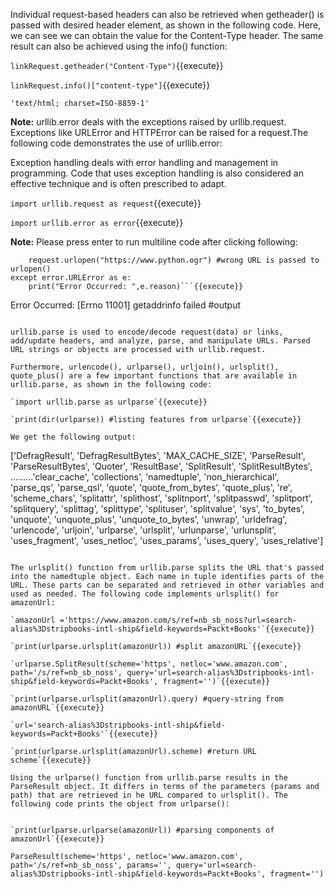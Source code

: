 

Individual request-based headers can also be retrieved when getheader() is passed with desired header element, as shown in the following code. Here, we can see we can obtain the value for the Content-Type header. The same result can also be achieved using the info() function:

`linkRequest.getheader("Content-Type")`{{execute}}  

`linkRequest.info()["content-type"]`{{execute}}
  
    'text/html; charset=ISO-8859-1'

**Note:** urllib.error deals with the exceptions raised by urllib.request. Exceptions like URLError and HTTPError can be raised for a request.The following code demonstrates the use of urllib.error:

Exception handling deals with error handling and management in programming. Code that uses exception handling is also considered an effective technique and is often prescribed to adapt.

`import urllib.request as request`{{execute}}

`import urllib.error as error`{{execute}}

**Note:** Please press enter to run multiline code after clicking following:

```try:  #attempting an error case
    request.urlopen("https://www.python.ogr") #wrong URL is passed to urlopen()
except error.URLError as e:
    print("Error Occurred: ",e.reason)```{{execute}}

```
Error Occurred: [Errno 11001] getaddrinfo failed #output
```

urllib.parse is used to encode/decode request(data) or links, add/update headers, and analyze, parse, and manipulate URLs. Parsed URL strings or objects are processed with urllib.request.

Furthermore, urlencode(), urlparse(), urljoin(), urlsplit(), quote_plus() are a few important functions that are available in urllib.parse, as shown in the following code:

`import urllib.parse as urlparse`{{execute}}

`print(dir(urlparse)) #listing features from urlparse`{{execute}}

We get the following output:

```
['DefragResult', 'DefragResultBytes', 'MAX_CACHE_SIZE', 'ParseResult', 'ParseResultBytes', 'Quoter', 'ResultBase', 'SplitResult', 'SplitResultBytes', .........'clear_cache', 'collections', 'namedtuple', 'non_hierarchical', 'parse_qs', 'parse_qsl', 'quote', 'quote_from_bytes', 'quote_plus', 're', 'scheme_chars', 'splitattr', 'splithost', 'splitnport', 'splitpasswd', 'splitport', 'splitquery', 'splittag', 'splittype', 'splituser', 'splitvalue', 'sys', 'to_bytes', 'unquote', 'unquote_plus', 'unquote_to_bytes', 'unwrap', 'urldefrag', 'urlencode', 'urljoin', 'urlparse', 'urlsplit', 'urlunparse', 'urlunsplit', 'uses_fragment', 'uses_netloc', 'uses_params', 'uses_query', 'uses_relative']
```

The urlsplit() function from urllib.parse splits the URL that's passed into the namedtuple object. Each name in tuple identifies parts of the URL. These parts can be separated and retrieved in other variables and used as needed. The following code implements urlsplit() for amazonUrl:

`amazonUrl ='https://www.amazon.com/s/ref=nb_sb_noss?url=search-alias%3Dstripbooks-intl-ship&field-keywords=Packt+Books'`{{execute}}

`print(urlparse.urlsplit(amazonUrl)) #split amazonURL`{{execute}}

`urlparse.SplitResult(scheme='https', netloc='www.amazon.com', path='/s/ref=nb_sb_noss', query='url=search-alias%3Dstripbooks-intl-ship&field-keywords=Packt+Books', fragment='')`{{execute}}

`print(urlparse.urlsplit(amazonUrl).query) #query-string from amazonURL`{{execute}}

`url='search-alias%3Dstripbooks-intl-ship&field-keywords=Packt+Books'`{{execute}}

`print(urlparse.urlsplit(amazonUrl).scheme) #return URL scheme`{{execute}}

Using the urlparse() function from urllib.parse results in the ParseResult object. It differs in terms of the parameters (params and path) that are retrieved in he URL compared to urlsplit(). The following code prints the object from urlparse():


`print(urlparse.urlparse(amazonUrl)) #parsing components of amazonUrl`{{execute}}

```
    ParseResult(scheme='https', netloc='www.amazon.com', path='/s/ref=nb_sb_noss', params='', query='url=search-alias%3Dstripbooks-intl-ship&field-keywords=Packt+Books', fragment='')
```
